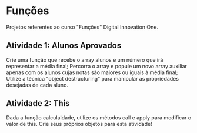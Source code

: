 # Funções
<p>Projetos referentes ao curso "Funções" Digital Innovation One.</p>

## Atividade 1: Alunos Aprovados
<p>
Crie uma função que recebe o array alunos e um número que irá representar a média final;
Percorra o array e popule um novo array auxiliar apenas com os alunos cujas notas são maiores ou iguais à média final;
Utilize a técnica "object destructuring" para manipular as propriedades desejadas de cada aluno.
</p>

## Atividade 2: This
<p>
Dada a função calculaIdade, utilize os métodos call e apply para modificar o valor de this. Crie seus próprios objetos para esta atividade!
</p>
